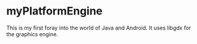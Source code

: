 myPlatformEngine
================

This is my first foray into the world of Java and Android. It uses libgdx for the graphics engine.